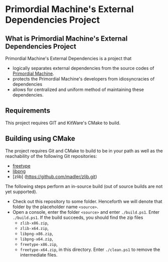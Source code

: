 # Primordial Machine's External Dependencies Project

## What is Primordial Machine's External Dependencies Project
Primordial Machine's External Dependencies is a project that
- logically separates external dependencies from the source codes of
  [Primordial Machine](https://github.com/primordialmachine/primordialmachine/).
- protects the Primordial Machine's developers from idiosyncracies of dependencies
- allows for centralized and uniform method of maintaining these dependencies.

## Requirements
This project requires GIT and KitWare's CMake to build.

## Building using CMake
The project requires Git and CMake to build to be in your path as well as
the reachability of the following Git repositories:
- [freetype](https://gitlab.freedesktop.org/freetype/freetype.git)
- [libpng](https://github.com/glennrp/libpng.git)
- [zlib] (https://github.com/madler/zlib.git)

The following steps perform an in-source build (out of source builds are not yet supported).

- Check out this repository to some folder. Henceforth we will denote that folder by the placeholder name `<source>`.
- Open a console, enter the folder `<source>` and enter `./build.ps1`.
  Enter `./build.ps1`. If the build succeeds, you should find the zip files
  - `zlib-x86.zip`,
  - `zlib-x64.zip`,
  - `libpng-x86.zip`,
  - `libpng-x64.zip`,
  - `freetype-x86.zip`,
  - `freetype-x64.zip`,
  in this directory.
  Enter `./clean.ps1` to remove the intermediate files.
